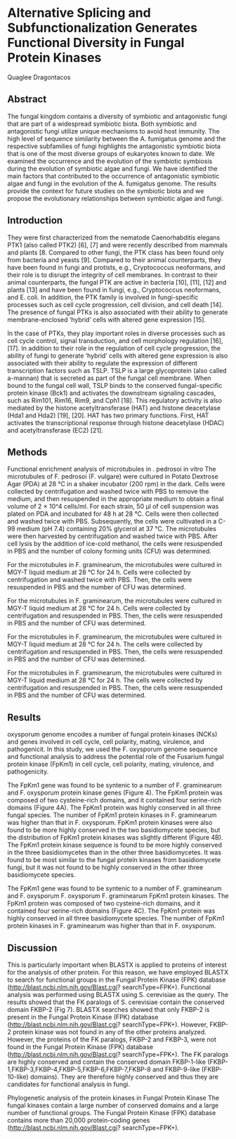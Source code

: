 # Alternative Splicing and Subfunctionalization Generates Functional Diversity in Fungal Protein Kinases
Quaglee Dragontacos


## Abstract
The fungal kingdom contains a diversity of symbiotic and antagonistic fungi that are part of a widespread symbiotic biota. Both symbiotic and antagonistic fungi utilize unique mechanisms to avoid host immunity. The high level of sequence similarity between the A. fumigatus genome and the respective subfamilies of fungi highlights the antagonistic symbiotic biota that is one of the most diverse groups of eukaryotes known to date. We examined the occurrence and the evolution of the symbiotic symbiosis during the evolution of symbiotic algae and fungi. We have identified the main factors that contributed to the occurrence of antagonistic symbiotic algae and fungi in the evolution of the A. fumigatus genome. The results provide the context for future studies on the symbiotic biota and we propose the evolutionary relationships between symbiotic algae and fungi.


## Introduction
They were first characterized from the nematode Caenorhabditis elegans PTK1 (also called PTK2) [6], [7] and were recently described from mammals and plants [8. Compared to other fungi, the PTK class has been found only from bacteria and yeasts [9]. Compared to their animal counterparts, they have been found in fungi and protists, e.g., Cryptococcus neoformans, and their role is to disrupt the integrity of cell membranes. In contrast to their animal counterparts, the fungal PTK are active in bacteria [10], [11], [12] and plants [13] and have been found in fungi, e.g., Cryptococcus neoformans, and E. coli. In addition, the PTK family is involved in fungi-specific processes such as cell cycle progression, cell division, and cell death [14]. The presence of fungal PTKs is also associated with their ability to generate membrane-enclosed ‘hybrid’ cells with altered gene expression [15].

In the case of PTKs, they play important roles in diverse processes such as cell cycle control, signal transduction, and cell morphology regulation [16], [17]. In addition to their role in the regulation of cell cycle progression, the ability of fungi to generate ‘hybrid’ cells with altered gene expression is also associated with their ability to regulate the expression of different transcription factors such as TSLP. TSLP is a large glycoprotein (also called a-mannan) that is secreted as part of the fungal cell membrane. When bound to the fungal cell wall, TSLP binds to the conserved fungal-specific protein kinase (Bck1) and activates the downstream signaling cascades, such as Rim101, Rim16, Rim9, and Cph1 [18]. This regulatory activity is also mediated by the histone acetyltransferase (HAT) and histone deacetylase (Hda1 and Hda2) [19], [20]. HAT has two primary functions. First, HAT activates the transcriptional response through histone deacetylase (HDAC) and acetyltransferase (EC2) [21].


## Methods

Functional enrichment analysis of microtubules in . pedrosoi in vitro
The microtubules of F. pedrosoi (F. vulgare) were cultured in Potato Dextrose Agar (PDA) at 28 °C in a shaker incubator (200 rpm) in the dark. Cells were collected by centrifugation and washed twice with PBS to remove the medium, and then resuspended in the appropriate medium to obtain a final volume of 2 × 10^4 cells/ml. For each strain, 50 µl of cell suspension was plated on PDA and incubated for 48 h at 28 °C. Cells were then collected and washed twice with PBS. Subsequently, the cells were cultivated in a C-99 medium (pH 7.4) containing 20% glycerol at 37 °C. The microtubules were then harvested by centrifugation and washed twice with PBS. After cell lysis by the addition of ice-cold methanol, the cells were resuspended in PBS and the number of colony forming units (CFU) was determined.

For the microtubules in F. graminearum, the microtubules were cultured in MGY-T liquid medium at 28 °C for 24 h. Cells were collected by centrifugation and washed twice with PBS. Then, the cells were resuspended in PBS and the number of CFU was determined.

For the microtubules in F. graminearum, the microtubules were cultured in MGY-T liquid medium at 28 °C for 24 h. Cells were collected by centrifugation and resuspended in PBS. Then, the cells were resuspended in PBS and the number of CFU was determined.

For the microtubules in F. graminearum, the microtubules were cultured in MGY-T liquid medium at 28 °C for 24 h. The cells were collected by centrifugation and resuspended in PBS. Then, the cells were resuspended in PBS and the number of CFU was determined.

For the microtubules in F. graminearum, the microtubules were cultured in MGY-T liquid medium at 28 °C for 24 h. The cells were collected by centrifugation and resuspended in PBS. Then, the cells were resuspended in PBS and the number of CFU was determined.


## Results
oxysporum genome encodes a number of fungal protein kinases (NCKs) and genes involved in cell cycle, cell polarity, mating, virulence, and pathogenicit. In this study, we used the F. oxysporum genome sequence and functional analysis to address the potential role of the Fusarium fungal protein kinase (FpKm1) in cell cycle, cell polarity, mating, virulence, and pathogenicity.

The FpKm1 gene was found to be syntenic to a number of F. graminearum and F. oxysporum protein kinase genes (Figure 4). The FpKm1 protein was composed of two cysteine-rich domains, and it contained four serine-rich domains (Figure 4A). The FpKm1 protein was highly conserved in all three fungal species. The number of FpKm1 protein kinases in F. graminearum was higher than that in F. oxysporum. FpKm1 protein kinases were also found to be more highly conserved in the two basidiomycete species, but the distribution of FpKm1 protein kinases was slightly different (Figure 4B). The FpKm1 protein kinase sequence is found to be more highly conserved in the three basidiomycetes than in the other three basidiomycetes. It was found to be most similar to the fungal protein kinases from basidiomycete fungi, but it was not found to be highly conserved in the other three basidiomycete species.

The FpKm1 gene was found to be syntenic to a number of F. graminearum and F. oxysporum F. oxysporum F. graminearum FpKm1 protein kinases. The FpKm1 protein was composed of two cysteine-rich domains, and it contained four serine-rich domains (Figure 4C). The FpKm1 protein was highly conserved in all three basidiomycete species. The number of FpKm1 protein kinases in F. graminearum was higher than that in F. oxysporum.


## Discussion
This is particularly important when BLASTX is applied to proteins of interest for the analysis of other protein. For this reason, we have employed BLASTX to search for functional groups in the Fungal Protein Kinase (FPK) database (http://blast.ncbi.nlm.nih.gov/Blast.cgi? searchType=FPK+). Functional analysis was performed using BLASTX using S. cerevisiae as the query. The results showed that the FK paralogs of S. cerevisiae contain the conserved domain FKBP-2 (Fig 7). BLASTX searches showed that only FKBP-2 is present in the Fungal Protein Kinase (FPK) database (http://blast.ncbi.nlm.nih.gov/Blast.cgi? searchType=FPK+). However, FKBP-2 protein kinase was not found in any of the other proteins analyzed. However, the proteins of the FK paralogs, FKBP-2 and FKBP-3, were not found in the Fungal Protein Kinase (FPK) database (http://blast.ncbi.nlm.nih.gov/Blast.cgi? searchType=FPK+). The FK paralogs are highly conserved and contain the conserved domain FKBP-1-like (FKBP-1,FKBP-3,FKBP-4,FKBP-5,FKBP-6,FKBP-7,FKBP-8 and FKBP-9-like (FKBP-10-like) domains). They are therefore highly conserved and thus they are candidates for functional analysis in fungi.

Phylogenetic analysis of the protein kinases in Fungal Protein Kinase
The fungal kinases contain a large number of conserved domains and a large number of functional groups. The Fungal Protein Kinase (FPK) database contains more than 20,000 protein-coding genes (http://blast.ncbi.nlm.nih.gov/Blast.cgi? searchType=FPK+).
